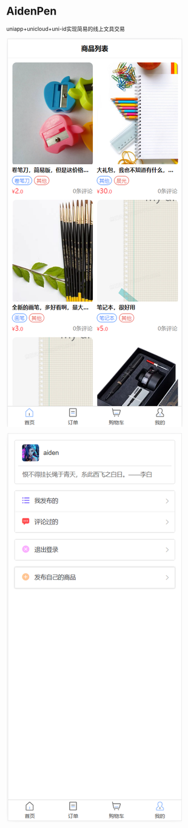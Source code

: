 # AidenPen
uniapp+unicloud+uni-id实现简易的线上文具交易

![image-20230309164909480](./ReadmeImgs/image-20230309164909480.png)

![image-20230309164928637](./ReadmeImgs/image-20230309164928637.png)
